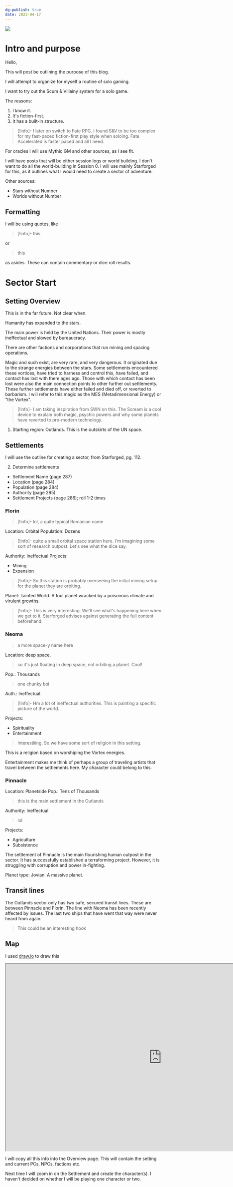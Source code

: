 ```yaml
---
dg-publish: true
date: 2023-04-17
---
```


![](https://i.imgur.com/jyHYhHB.jpg)

# Intro and purpose

Hello,

This will post be outlining the purpose of this blog.

I will attempt to organize for myself a routine of solo gaming.

I want to try out the Scum & Villainy system for a solo game.

The reasons:

1. I know it.
2. It's fiction-first.
3. It has a built-in structure.

> [!info]-
> I later on switch to Fate RPG. 
> I found S&V to be too complex for my fast-paced fiction-first play style when soloing.
> Fate Accelerated is faster paced and all I need.
> 


For oracles I will use Mythic GM and other sources, as I see fit.

I will have posts that will be either session logs or world building. I don't want to do all the world-building in Session 0. I will use mainly Starforged for this, as it outlines what I would need to create a sector of adventure. 

Other sources:
- Stars without Number
- Worlds without Number

## Formatting

I will be using quotes, like

> [!info]-
> this

or

> this

as asides. These can contain commentary or dice roll results.

# Sector Start

## Setting Overview

This is in the far future. Not clear when.

Humanity has expanded to the stars.

The main power is held by the United Nations. Their power is mostly ineffectual and slowed by bureaucracy. 

There are other factions and corporations that run mining and spacing operations.

Magic and such exist, are very rare, and very dangerous. It originated due to the strange energies between the stars. Some settlements encountered 
these vortices, have tried to harness and control this, have failed, and contact has lost with them ages ago. Those with which contact has been lost were also the main connection points to other further out settlements. These further settlements have either failed and died off, or reverted to barbarism. I will refer to this magic as the MES (Metadimensional Energy) or "the Vortex".

> [!info]-
> I am taking inspiration from SWN on this. The Scream is a cool device to explain both magic, psychic powers and why some planets have reverted to pre-modern technology.

1. Starting region: Outlands. This is the outskirts of the UN space.

## Settlements

I will use the outline for creating a sector, from Starforged, pg. 112.

2. Determine settlements

- Settlement Name (page 287)
- Location (page 284)
- Population (page 284)
- Authority (page 285)
- Settlement Projects (page 286); roll 1-2 times

### Florin

> [!info]-
> lol, a quite typical Romanian name

Location: Orbital
Population: Dozens

> [!info]-
> quite a small orbital space station here. I'm imagining some sort of research outpost. Let's see what the dice say.
> 

Authority: Ineffectual
Projects:
- Mining
- Expansion

> [!info]-
> So this station is probably overseeing the initial mining setup for the planet they are orbiting.

Planet: Tainted World. A foul planet wracked by a poisonous climate and virulent growths.

> [!info]-
> This is very interesting. We'll see what's happening here when we get to it.
> Starforged advises against generating the full content beforehand.

### Neoma

> a more space-y name here

Location: deep space. 

> so it's just floating in deep space, not orbiting a planet. Cool!

Pop.: Thousands

> one chunky boi

Auth.: Ineffectual

> [!info]-
> Hm a lot of ineffectual authorities. This is painting a specific picture of the world.

Projects:
- Spirituality
- Entertainment

> Interestiiing. So we have some sort of religion in this setting. 

This is a religion based on worshiping the Vortex energies.

Entertainment makes me think of perhaps a group of traveling artists that travel between the settlements here. My character could belong to this.

### Pinnacle

Location: Planetside
Pop.: Tens of Thousands

> this is the main settlement in the Outlands

Authority: Ineffectual

> lol

Projects:
- Agriculture
- Subsistence

The settlement of Pinnacle is the main flourishing human outpost in the sector. It has successfully established a terraforming project. However, it is struggling with corruption and power in-fighting.

Planet type: Jovian. A massive planet.

## Transit lines

The Outlands sector only has two safe, secured transit lines. These are between Pinnacle and Florin. The line with Neoma has been recently affected by issues. The last two ships that have went that way were never heard from again. 

> This could be an interesting hook

## Map

I used [draw.io](https://app.diagrams.net) to draw this

<iframe width="1000" height="600" src="https://viewer.diagrams.net/?tags=%7B%7D&highlight=0000ff&edit=_blank&layers=1&nav=1&title=Lone%20Scum#Uhttps%3A%2F%2Fdrive.google.com%2Fuc%3Fid%3D12b-p3GFDpUzfV-WEgUctbn3Y64yc5FCt%26export%3Ddownload"></iframe>

I will copy all this info into the Overview page. This will contain the setting and current PCs, NPCs, factions etc.

Next time I will zoom in on the Settlement and create the character(s). I haven't decided on whether I will be playing one character or two.